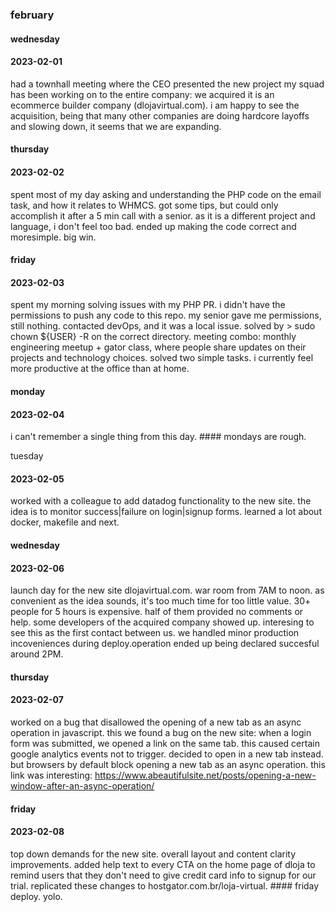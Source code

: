 ### february

#### wednesday
#### 2023-02-01

had a townhall meeting where the CEO presented the new project my squad has been working on to the entire company: we acquired it is an ecommerce builder company (dlojavirtual.com). i am happy to see the acquisition, being that many other companies are doing hardcore layoffs and slowing down, it seems that we are expanding.                              


#### thursday
#### 2023-02-02

spent most of my day asking and understanding the PHP code on the email task, and how it relates to WHMCS. got some tips, but could only accomplish it after a 5 min call with a senior. as it is a different project and language, i don't feel too bad. ended up making the code correct and moresimple. big win.


#### friday
#### 2023-02-03

spent my morning solving issues with my PHP PR. i didn't have the permissions to push any code to this repo. my senior gave me permissions, still nothing. contacted devOps, and it was a local issue.  solved by > sudo chown ${USER} -R on the correct directory. meeting combo: monthly engineering meetup + gator class, where people share updates on their projects and technology choices. solved two simple tasks. i currently feel more productive at the office than at home.


#### monday
#### 2023-02-04

i can't remember a single thing from this day. #### mondays are rough.


tuesday
#### 2023-02-05

worked with a colleague to add datadog functionality to the new site. the idea is to monitor success|failure on login|signup forms. learned a lot about docker, makefile and next.


#### wednesday
#### 2023-02-06

launch day for the new site dlojavirtual.com. war room from 7AM to noon. as convenient as the idea sounds, it's too much time for too little value. 30+ people for 5 hours is expensive. half of them provided no comments or help. some developers of the acquired company showed up. interesing to see this as the first contact between us. we handled minor production incoveniences during deploy.operation ended up being declared succesful around 2PM. 


#### thursday
#### 2023-02-07

worked on a bug that disallowed the opening of a new tab as an async operation in javascript. this we found a bug on the new site: when a login form was submitted, we opened a link on the same tab. this caused certain google analytics events not to trigger. decided to open in a new tab instead. but browsers by default block opening a new tab as an async operation. this link was interesting: https://www.abeautifulsite.net/posts/opening-a-new-window-after-an-async-operation/


#### friday
#### 2023-02-08

top down demands for the new site. overall layout and content clarity improvements. added help text to every CTA on the home page of dloja to remind users that they don't need to give credit card info to signup for our trial. replicated these changes to hostgator.com.br/loja-virtual. #### friday deploy. yolo.

